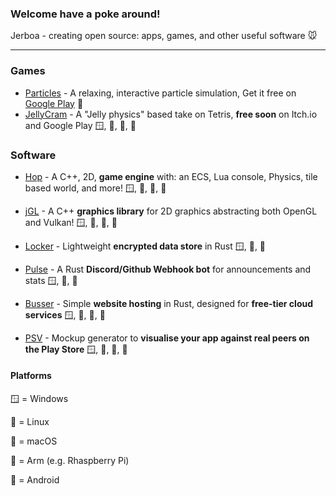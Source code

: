 ### Welcome have a poke around!

Jerboa - creating open source: apps, games, and other useful software 🐭
____

### Games

- [Particles](https://github.com/JerboaBurrow/Particles) - A relaxing, interactive particle simulation, Get it free on [Google Play](https://jerboa.app/particles) 🤖
- [JellyCram](https://github.com/JerboaBurrow/JellyCram) - A "Jelly physics" based take on Tetris, **free soon** on Itch.io and Google Play 🪟, 🐧, 🍎, 🤖

### Software

- [Hop](https://github.com/JerboaBurrow/Hop)  - A C++, 2D, **game engine** with: an ECS, Lua console, Physics, tile based world, and more!   🪟, 🐧, 🍎, 🤖
- [jGL](https://github.com/JerboaBurrow/jGL) - A C++ **graphics library** for 2D graphics abstracting both OpenGL and Vulkan!                🪟, 🐧, 🍎, 🤖
  
- [Locker](https://github.com/JerboaBurrow/Locker) - Lightweight **encrypted data store** in Rust                                            🪟, 🐧, 🍎
  
- [Pulse](https://github.com/JerboaBurrow/Pulse) - A Rust **Discord/Github Webhook bot** for announcements and stats                         🪟, 🐧, 🍎
- [Busser](https://github.com/JerboaBurrow/Busser) - Simple **website hosting** in Rust, designed for **free-tier cloud services**             🪟, 🐧, 🍎, 🦾

- [PSV](https://github.com/JerboaBurrow/PlayStoreVisualiser) - Mockup generator to **visualise your app against real peers on the Play Store** 🪟, 🐧, 🍎, 🦾

#### Platforms
🪟 = Windows 

🐧 = Linux 

🍎 = macOS 

🦾 = Arm (e.g. Rhaspberry Pi)

🤖 = Android
